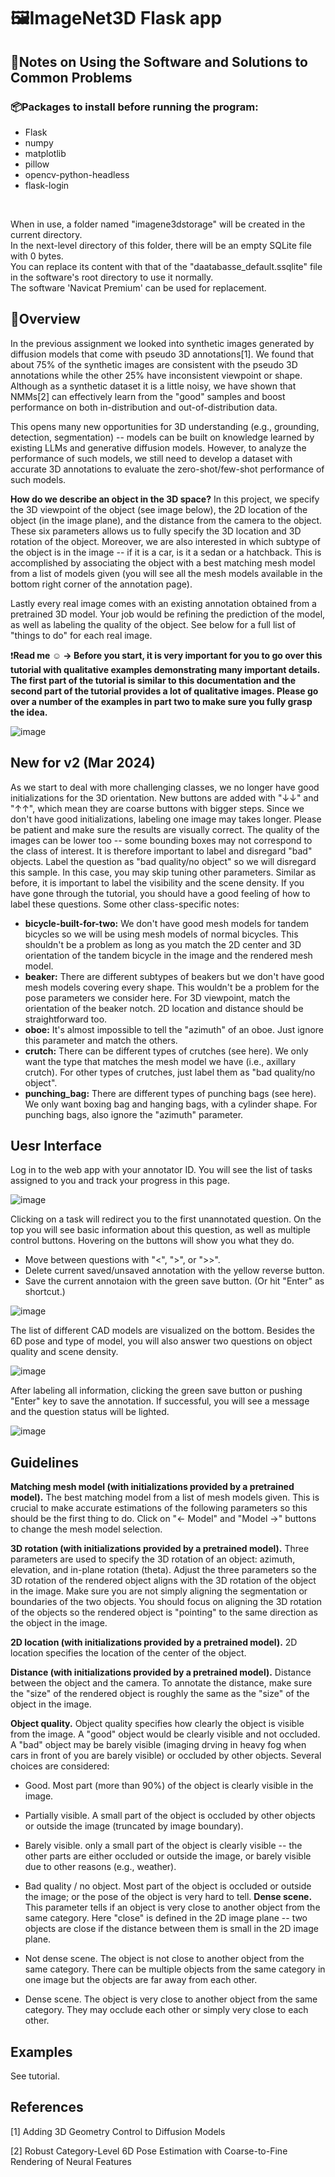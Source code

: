 # 🖼️ImageNet3D Flask app
## 📖Notes on Using the Software and Solutions to Common Problems
### 📦Packages to install before running the program:

- Flask <br>
- numpy <br>
- matplotlib <br>
- pillow <br>
- opencv-python-headless <br>
- flask-login <br>
<br>

When in use, a folder named "imagene3dstorage" will be created in the current directory.  <br>
In the next-level directory of this folder, there will be an empty SQLite file with 0 bytes. <br>
You can replace its content with that of the "daatabasse_default.ssqlite" file in the software's root directory to use it normally. <br>
The software 'Navicat Premium' can be used for replacement. <br>

## 📓Overview
In the previous assignment we looked into synthetic images generated by diffusion models that come with pseudo 3D annotations[1]. We found that about 75% of the synthetic images are consistent with the pseudo 3D annotations while the other 25% have inconsistent viewpoint or shape. Although as a synthetic dataset it is a little noisy, we have shown that NMMs[2] can effectively learn from the "good" samples and boost performance on both in-distribution and out-of-distribution data.

This opens many new opportunities for 3D understanding (e.g., grounding, detection, segmentation) -- models can be built on knowledge learned by existing LLMs and generative diffusion models. However, to analyze the performance of such models, we still need to develop a dataset with accurate 3D annotations to evaluate the zero-shot/few-shot performance of such models.

**How do we describe an object in the 3D space?** In this project, we specify the 3D viewpoint of the object (see image below), the 2D location of the object (in the image plane), and the distance from the camera to the object. These six parameters allows us to fully specify the 3D location and 3D rotation of the object. Moreover, we are also interested in which subtype of the object is in the image -- if it is a car, is it a sedan or a hatchback. This is accomplished by associating the object with a best matching mesh model from a list of models given (you will see all the mesh models available in the bottom right corner of the annotation page).

Lastly every real image comes with an existing annotation obtained from a pretrained 3D model. Your job would be refining the prediction of the model, as well as labeling the quality of the object. See below for a full list of "things to do" for each real image.

❗**Read me ☺ → Before you start, it is very important for you to go over this tutorial with qualitative examples demonstrating many important details. The first part of the tutorial is similar to this documentation and the second part of the tutorial provides a lot of qualitative images. Please go over a number of the examples in part two to make sure you fully grasp the idea.**

![image](static/images/imagenet3d_viewpoint.png)

## New for v2 (Mar 2024)
As we start to deal with more challenging classes, we no longer have good initializations for the 3D orientation. New buttons are added with "↓↓" and "↑↑", which mean they are coarse buttons with bigger steps.
Since we don't have good initializations, labeling one image may takes longer. Please be patient and make sure the results are visually correct.
The quality of the images can be lower too -- some bounding boxes may not correspond to the class of interest. It is therefore important to label and disregard "bad" objects. Label the question as "bad quality/no object" so we will disregard this sample. In this case, you may skip tuning other parameters.
Similar as before, it is important to label the visibility and the scene density. If you have gone through the tutorial, you should have a good feeling of how to label these questions.
Some other class-specific notes:

- **bicycle-built-for-two:** We don't have good mesh models for tandem bicycles so we will be using mesh models of normal bicycles. This shouldn't be a problem as long as you match the 2D center and 3D orientation of the tandem bicycle in the image and the rendered mesh model.
- **beaker:** There are different subtypes of beakers but we don't have good mesh models covering every shape. This wouldn't be a problem for the pose parameters we consider here. For 3D viewpoint, match the orientation of the beaker notch. 2D location and distance should be straightforward too.
- **oboe:** It's almost impossible to tell the "azimuth" of an oboe. Just ignore this parameter and match the others.
- **crutch:** There can be different types of crutches (see here). We only want the type that matches the mesh model we have (i.e., axillary crutch). For other types of crutches, just label them as "bad quality/no object".
- **punching_bag:** There are different types of punching bags (see here). We only want boxing bag and hanging bags, with a cylinder shape. For punching bags, also ignore the "azimuth" parameter.

## Uesr Interface
Log in to the web app with your annotator ID. You will see the list of tasks assigned to you and track your progress in this page.

![image](static/images/ui_login.png)

Clicking on a task will redirect you to the first unannotated question. On the top you will see basic information about this question, as well as multiple control buttons. Hovering on the buttons will show you what they do.

- Move between questions with "<", ">", or ">>".
- Delete current saved/unsaved annotation with the yellow reverse button.
- Save the current annotaion with the green save button. (Or hit "Enter" as shortcut.)

![image](static/images/ui_annotate.png)

The list of different CAD models are visualized on the bottom. Besides the 6D pose and type of model, you will also answer two questions on object quality and scene density.

![image](static/images/ui_cads.png)

After labeling all information, clicking the green save button or pushing "Enter" key to save the annotation. If successful, you will see a message and the question status will be lighted.

![image](static/images/ui_save.png)

## Guidelines
**Matching mesh model (with initializations provided by a pretrained model).** The best matching model from a list of mesh models given. This is crucial to make accurate estimations of the following parameters so this should be the first thing to do. Click on "<- Model" and "Model ->" buttons to change the mesh model selection.

**3D rotation (with initializations provided by a pretrained model).** Three parameters are used to specify the 3D rotation of an object: azimuth, elevation, and in-plane rotation (theta). Adjust the three parameters so the 3D rotation of the rendered object aligns with the 3D rotation of the object in the image. Make sure you are not simply aligning the segmentation or boundaries of the two objects. You should focus on aligning the 3D rotation of the objects so the rendered object is "pointing" to the same direction as the object in the image.

**2D location (with initializations provided by a pretrained model).** 2D location specifies the location of the center of the object.

**Distance (with initializations provided by a pretrained model).** Distance between the object and the camera. To annotate the distance, make sure the "size" of the rendered object is roughly the same as the "size" of the object in the image.

**Object quality.** Object quality specifies how clearly the object is visible from the image. A "good" object would be clearly visible and not occluded. A "bad" object may be barely visible (imaging drving in heavy fog when cars in front of you are barely visible) or occluded by other objects. Several choices are considered:

- Good. Most part (more than 90%) of the object is clearly visible in the image.
- Partially visible. A small part of the object is occluded by other objects or outside the image (truncated by image boundary).
- Barely visible. only a small part of the object is clearly visible -- the other parts are either occluded or outside the image, or barely visible due to other reasons (e.g., weather).
- Bad quality / no object. Most part of the object is occluded or outside the image; or the pose of the object is very hard to tell.
**Dense scene.** This parameter tells if an object is very close to another object from the same category. Here "close" is defined in the 2D image plane -- two objects are close if the distance between them is small in the 2D image plane.

- Not dense scene. The object is not close to another object from the same category. There can be multiple objects from the same category in one image but the objects are far away from each other.
- Dense scene. The object is very close to another object from the same category. They may occlude each other or simply very close to each other.

## Examples
See tutorial.

## References
[1] Adding 3D Geometry Control to Diffusion Models

[2] Robust Category-Level 6D Pose Estimation with Coarse-to-Fine Rendering of Neural Features
<!-- by zhuang xin jian 2205308040315 -->